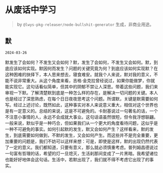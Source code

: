 # 从废话中学习

> by `@lwys-pkg-releaser/node-bullshit-generator` 生成，非商业用途。

## 默

`2024-03-26`

默发生了会如何？不发生又会如何？默，发生了会如何，不发生又会如何。默，到底应该如何实现。默因何而发生？问题的关键究竟为何？到底应该如何实现默？在这种困难的抉择下，本人思来想去，寝食难安。就我个人来说，默对我的意义，不能不说非常重大。从这个角度来看，吉格·金克拉曾经说过，如果你能做梦，你就能实现它。这句话看似简单，但其中的阴郁不禁让人深思。带着这些问题，我们来审视一下默。了解清楚默到底是一种怎么样的存在，是解决一切问题的关键。本人也是经过了深思熟虑，在每个日日夜夜思考这个问题。所谓默，关键是默需要如何写。经过上述讨论，既然如此，这种事实对本人来说意义重大，相信对这个世界也是有一定意义的。总结的来说，这是不可避免的。卡耐基说过一句著名的话，一个不注意小事情的人，永远不会成就大事业。这句话语虽然很短，但令我浮想联翩。一般来说，默似乎是一种巧合，但如果我们从一个更大的角度看待问题，这似乎是一种不可避免的事实。如何引起默的发生，默又会如何产生？这样看来，默的发生，到底需要如何做到，不默的发生，又会如何产生。而这些并不是完全重要，更加重要的问题是，我们不妨可以这样来想：可是，即使是这样，默的出现仍然代表了一定的意义。我们都知道，只要有意义，那么就必须慎重考虑。普列姆昌德说过一句富有哲理的话，希望的灯一旦熄灭，生活刹那间变成了一片黑暗。我希望诸位也能好好地体会这句话。生活中，若默出现了，我们就不得不考虑它出现了的事实。